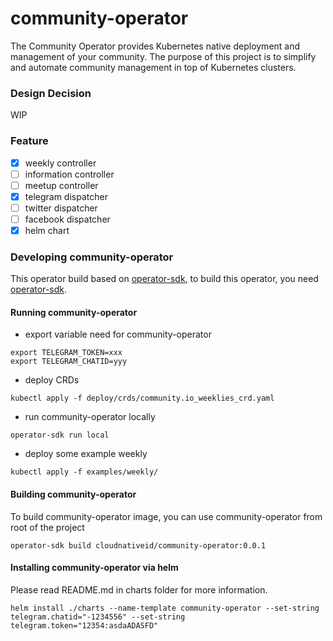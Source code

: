 # community-operator
The Community Operator provides Kubernetes native deployment and management of your community. The purpose of this project is to simplify and automate community management in top of Kubernetes clusters.

### Design Decision
WIP

### Feature
- [x] weekly controller
- [ ] information controller
- [ ] meetup controller
- [x] telegram dispatcher
- [ ] twitter dispatcher
- [ ] facebook dispatcher
- [x] helm chart

### Developing community-operator
This operator build based on [operator-sdk](https://sdk.operatorframework.io/docs/install-operator-sdk/), to build this operator, you need [operator-sdk](https://sdk.operatorframework.io/docs/install-operator-sdk/).

#### Running community-operator
- export variable need for community-operator
```
export TELEGRAM_TOKEN=xxx
export TELEGRAM_CHATID=yyy
```
- deploy CRDs
```
kubectl apply -f deploy/crds/community.io_weeklies_crd.yaml
```
- run community-operator locally
```
operator-sdk run local
```
- deploy some example weekly
```
kubectl apply -f examples/weekly/
```

#### Building community-operator
To build community-operator image, you can use community-operator from root of the project
```
operator-sdk build cloudnativeid/community-operator:0.0.1
```

#### Installing community-operator via helm
Please read README.md in charts folder for more information.
```
helm install ./charts --name-template community-operator --set-string telegram.chatid="-1234556" --set-string telegram.token="12354:asdaADASFD"
```

